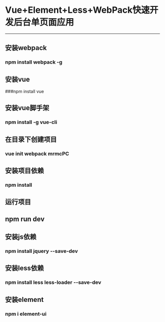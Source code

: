 # Vue+Element+Less+WebPack快速开发后台单页面应用
----------------------------------------
## 安装webpack  
###  npm install webpack -g

## 安装vue 
###npm install vue

## 安装vue脚手架   
### npm install -g vue-cli

## 在目录下创建项目   
### vue init webpack mrmcPC

## 安装项目依赖  
### npm  install

## 运行项目
## npm run dev 

## 安装js依赖    
### npm install jquery --save-dev

## 安装less依赖  
### npm install less less-loader --save-dev
    
## 安装element   
### npm i element-ui




